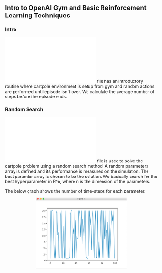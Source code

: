 ## Intro to OpenAI Gym and Basic Reinforcement Learning Techniques

###  Intro

![This](cartpole_intro.py) file has an introductory routine where cartpole environment is setup from gym and random actions are performed until episode isn't over. We calculate the average number of steps before the episode ends.

### Random Search

![This](random_search.py) file is used to solve the cartpole problem using a random search method. A random parameters array is defined and its performance is measured on the simulation. The best paramter array is chosen to be the solution. We basically search for the best hyperparameter in R^n, where n is the dimension of the parameters.

The below graph shows the number of time-steps for each parameter.

<p align="center">
  <img src="random_search.png" width="300"/>
</p>
